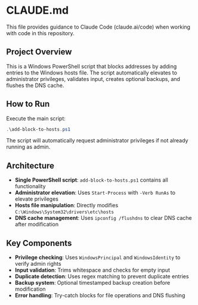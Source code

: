 # CLAUDE.md

This file provides guidance to Claude Code (claude.ai/code) when working with code in this repository.

## Project Overview

This is a Windows PowerShell script that blocks addresses by adding entries to the Windows hosts file. The script automatically elevates to administrator privileges, validates input, creates optional backups, and flushes the DNS cache.

## How to Run

Execute the main script:
```powershell
.\add-block-to-hosts.ps1
```

The script will automatically request administrator privileges if not already running as admin.

## Architecture

- **Single PowerShell script**: `add-block-to-hosts.ps1` contains all functionality
- **Administrator elevation**: Uses `Start-Process` with `-Verb RunAs` to elevate privileges
- **Hosts file manipulation**: Directly modifies `C:\Windows\System32\drivers\etc\hosts`
- **DNS cache management**: Uses `ipconfig /flushdns` to clear DNS cache after modification

## Key Components

- **Privilege checking**: Uses `WindowsPrincipal` and `WindowsIdentity` to verify admin rights
- **Input validation**: Trims whitespace and checks for empty input
- **Duplicate detection**: Uses regex matching to prevent duplicate entries
- **Backup system**: Optional timestamped backup creation before modification
- **Error handling**: Try-catch blocks for file operations and DNS flushing